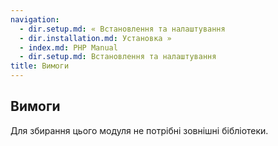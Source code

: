 ```yaml
---
navigation:
  - dir.setup.md: « Встановлення та налаштування
  - dir.installation.md: Установка »
  - index.md: PHP Manual
  - dir.setup.md: Встановлення та налаштування
title: Вимоги
---
```

## Вимоги

Для збирання цього модуля не потрібні зовнішні бібліотеки.

